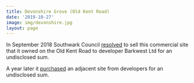 ```yaml
---
title: Devonshire Grove (Old Kent Road)
date: '2019-10-27'
image: img/devonshire.jpg
layout: page
---
```

In September 2018 Southwark Council [resolved](https://moderngov.southwark.gov.uk/ieIssueDetails.aspx?IId=50017404&PlanId=0&Opt=3#AI50577) to sell this commercial site that it owned on the Old Kent Road to developer Barkwest Ltd for an undisclosed sum.

A year later it [purchased](https://oldkentroad.org.uk/council-to-purchase-more-development-land-in-old-kent-road/) an adjacent site from developers for an undisclosed sum.
